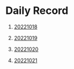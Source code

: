 








# Daily Record

1. [20221018](20221018/20221018.md)

2. [20221019](20221019/20221019.md)

3. [20221020](20221020/20221020.md)

4. [20221021](20221021/20221021.md)
